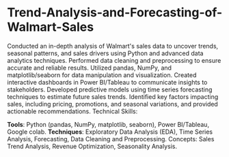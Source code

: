 # **Trend-Analysis-and-Forecasting-of-Walmart-Sales**
Conducted an in-depth analysis of Walmart's sales data to uncover trends, seasonal patterns, and sales drivers using Python and advanced data analytics techniques.
Performed data cleaning and preprocessing to ensure accurate and reliable results.
Utilized pandas, NumPy, and matplotlib/seaborn for data manipulation and visualization.
Created interactive dashboards in Power BI/Tableau to communicate insights to stakeholders.
Developed predictive models using time series forecasting techniques to estimate future sales trends.
Identified key factors impacting sales, including pricing, promotions, and seasonal variations, and provided actionable recommendations.
Technical Skills:

**Tools**: Python (pandas, NumPy, matplotlib, seaborn), Power BI/Tableau, Google colab.
**Techniques**: Exploratory Data Analysis (EDA), Time Series Analysis, Forecasting, Data Cleaning and Preprocessing.
Concepts: Sales Trend Analysis, Revenue Optimization, Seasonality Analysis.
